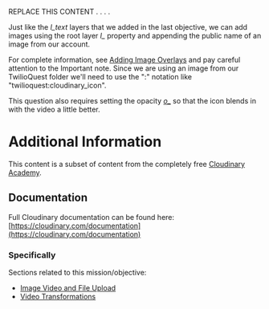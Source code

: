 REPLACE THIS CONTENT
.
.
.
.

Just like the _l_text_ layers that we added in the last objective, we can add images using the root layer _l\__ property and appending the public name of an image from our account. 

For complete information, see [Adding Image Overlays](https://cloudinary.com/documentation/video_manipulation_and_delivery#adding_image_overlays) and pay careful attention to the Important note. Since we are using an image from our TwilioQuest folder we'll need to use the ":" notation like "twilioquest:cloudinary_icon".

This question also requires setting the opacity [_o\__](https://cloudinary.com/documentation/transformation_reference#o_opacity) so that the icon blends in with the video a little better. 



# Additional Information
This content is a subset of content from the completely free [Cloudinary Academy](https://training.cloudinary.com/). 

## Documentation
Full Cloudinary documentation can be found here:
[https://cloudinary.com/documentation](https://cloudinary.com/documentation)

### Specifically
Sections related to this mission/objective:
* [Image Video and File Upload](https://cloudinary.com/documentation/image_video_and_file_upload)
* [Video Transformations](https://cloudinary.com/documentation/video_manipulation_and_delivery)